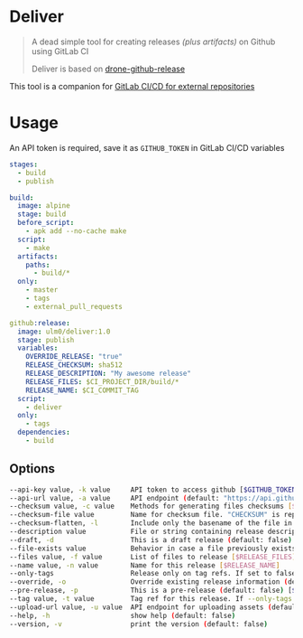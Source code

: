 # Deliver


> A dead simple tool for creating releases *(plus artifacts)* on Github using GitLab CI
>
> Deliver is based on [drone-github-release](https://github.com/drone-plugins/drone-github-release)

This tool is a companion for [GitLab CI/CD for external repositories](https://docs.gitlab.com/ce/ci/ci_cd_for_external_repos/)

# Usage

An API token is required, save it as `GITHUB_TOKEN` in GitLab CI/CD variables

```yaml
stages:
  - build
  - publish

build:
  image: alpine
  stage: build
  before_script:
    - apk add --no-cache make
  script:
    - make
  artifacts:
    paths:
      - build/*
  only:
    - master
    - tags
    - external_pull_requests

github:release:
  image: ulm0/deliver:1.0
  stage: publish
  variables:
    OVERRIDE_RELEASE: "true"
    RELEASE_CHECKSUM: sha512
    RELEASE_DESCRIPTION: "My awesome release"
    RELEASE_FILES: $CI_PROJECT_DIR/build/*
    RELEASE_NAME: $CI_COMMIT_TAG
  script:
    - deliver
  only:
    - tags
  dependencies:
    - build
```

## Options

```sh
--api-key value, -k value     API token to access github [$GITHUB_TOKEN, $GITHUB_API_TOKEN]
--api-url value, -a value     API endpoint (default: "https://api.github.com/") [$GITHUB_API_URL]
--checksum value, -c value    Methods for generating files checksums [$RELEASE_CHECKSUM]
--checksum-file value         Name for checksum file. "CHECKSUM" is replaced with chosen method (default: "CHECKSUMsum.txt") [$CHECKSUM_FILE]
--checksum-flatten, -l        Include only the basename of the file in the checksum file (default: true) [$CHECKSUM_FLATTEN]
--description value           File or string containing release description [$RELEASE_DESCRIPTION]
--draft, -d                   This is a draft release (default: false) [$DRAFT_RELEASE]
--file-exists value           Behavior in case a file previously exists (default: "overwrite") [$RELEASE_FILE_EXISTS]
--files value, -f value       List of files to release [$RELEASE_FILES]
--name value, -n value        Name for this release [$RELEASE_NAME]
--only-tags                   Release only on tag refs. If set to false --tag must be set (default: true) [$RELEASE_ONLY_TAGS]
--override, -o                Override existing release information (default: false) [$OVERRIDE_RELEASE]
--pre-release, -p             This is a pre-release (default: false) [$PRE_RELEASE]
--tag value, -t value         Tag ref for this release. If --only-tags is false, this value must be set [$CI_COMMIT_TAG, $RELEASE_TAG]
--upload-url value, -u value  API endpoint for uploading assets (default: "https://uploads.github.com/") [$GITHUB_UPLOAD_URL]
--help, -h                    show help (default: false)
--version, -v                 print the version (default: false)
```
